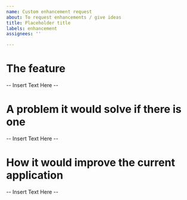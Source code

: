 ```yaml
---
name: Custom enhancement request
about: To request enhancements / give ideas
title: Placeholder title
labels: enhancement
assignees: ''

---
```


# The feature
-- Insert Text Here --

# A problem it would solve if there is one
-- Insert Text Here --

# How it would improve the current application
-- Insert Text Here --
